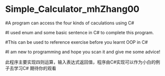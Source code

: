 # Simple_Calculator_mhZhang00



#A program  can access the four kinds of caculations  using C#




#I used enum  and some basic sentence in C# to complete this program.




#This can be used to reference exercise before you learnt OOP in C#




#I am new to programming and hope you scan it and give me some advice!






此程序主要实现四则运算，输入表达式返回值，程序由C#实现可以作为小白的例子去学习C#
期待你的观看
